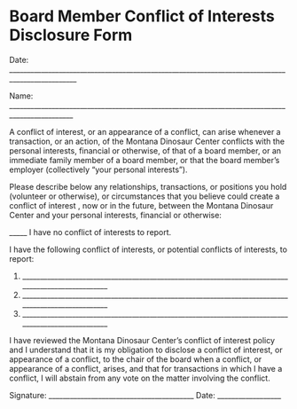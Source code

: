 # Board Member Conflict of Interests Disclosure Form



Date: \_\_\_\_\_\_\_\_\_\_\_\_\_\_\_\_\_\_\_\_\_\_\_\_\_\_\_\_\_\_\_\_\_\_\_\_\_\_\_\_\_\_\_\_\_\_\_\_\_\_\_\_\_\_\_\_\_\_\_\_\_\_\_\_\_\_\_\_\_\_\_\_\_\_\_\_\_\_\_\_\_\_\_\_\_\_\_\_\_\_\_\_\_\_\_\_\_

Name: \_\_\_\_\_\_\_\_\_\_\_\_\_\_\_\_\_\_\_\_\_\_\_\_\_\_\_\_\_\_\_\_\_\_\_\_\_\_\_\_\_\_\_\_\_\_\_\_\_\_\_\_\_\_\_\_\_\_\_\_\_\_\_\_\_\_\_\_\_\_\_\_\_\_\_\_\_\_\_\_\_\_\_\_\_\_\_\_\_\_\_\_\_\_\_\_

A conflict of interest, or an appearance of a conflict, can arise whenever a transaction, or an action, of the Montana Dinosaur Center conflicts with the personal interests, financial or otherwise, of that of a board member, or an immediate family member of a board member, or that the board member’s employer (collectively “your personal interests”).

Please describe below any relationships, transactions, or positions you hold (volunteer or otherwise), or circumstances that you believe could create a conflict of interest , now or in the future, between the Montana Dinosaur Center and your personal interests, financial or otherwise:

\_\_\_\_\_ I have no conflict of interests to report.

I have the following conflict of interests, or potential conflicts of interests, to report:&#x20;

1. \_\_\_\_\_\_\_\_\_\_\_\_\_\_\_\_\_\_\_\_\_\_\_\_\_\_\_\_\_\_\_\_\_\_\_\_\_\_\_\_\_\_\_\_\_\_\_\_\_\_\_\_\_\_\_\_\_\_\_\_\_\_\_\_\_\_\_\_\_\_\_\_\_\_\_\_\_\_\_\_\_\_\_\_\_\_\_\_\_\_\_\_\_\_\_\_\_\_\_
2. \_\_\_\_\_\_\_\_\_\_\_\_\_\_\_\_\_\_\_\_\_\_\_\_\_\_\_\_\_\_\_\_\_\_\_\_\_\_\_\_\_\_\_\_\_\_\_\_\_\_\_\_\_\_\_\_\_\_\_\_\_\_\_\_\_\_\_\_\_\_\_\_\_\_\_\_\_\_\_\_\_\_\_\_\_\_\_\_\_\_\_\_\_\_\_\_\_\_\_
3. \_\_\_\_\_\_\_\_\_\_\_\_\_\_\_\_\_\_\_\_\_\_\_\_\_\_\_\_\_\_\_\_\_\_\_\_\_\_\_\_\_\_\_\_\_\_\_\_\_\_\_\_\_\_\_\_\_\_\_\_\_\_\_\_\_\_\_\_\_\_\_\_\_\_\_\_\_\_\_\_\_\_\_\_\_\_\_\_\_\_\_\_\_\_\_\_\_\_\_

I have reviewed the Montana Dinosaur Center’s conflict of interest policy and I understand that it is my obligation to disclose a conflict of interest, or appearance of a conflict, to the chair of the board when a conflict, or appearance of a conflict, arises, and that for transactions in which I have a conflict, I will abstain from any vote on the matter involving the conflict.

Signature: \_\_\_\_\_\_\_\_\_\_\_\_\_\_\_\_\_\_\_\_\_\_\_\_\_\_\_\_\_\_\_\_\_\_\_\_\_\_\_\_\_ Date: \_\_\_\_\_\_\_\_\_\_\_\_\_\_\_\_\_\_&#x20;

